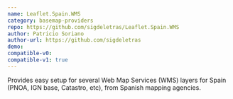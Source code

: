 ```yaml
---
name: Leaflet.Spain.WMS
category: basemap-providers
repo: https://github.com/sigdeletras/Leaflet.Spain.WMS
author: Patricio Soriano
author-url: https://github.com/sigdeletras
demo: 
compatible-v0:
compatible-v1: true
---
```


Provides easy setup for several Web Map Services (WMS) layers for Spain (PNOA, IGN base, Catastro, etc), from Spanish mapping agencies.
